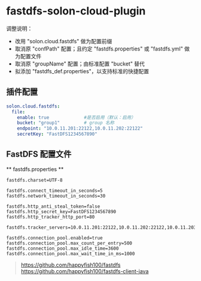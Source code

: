 # fastdfs-solon-cloud-plugin

调整说明： 

* 改用 "solon.cloud.fastdfs" 做为配置前缀
* 取消原 "confPath" 配置；且约定 "fastdfs.properties" 或 "fastdfs.yml" 做为配置文件
* 取消原 "groupName" 配置；由标准配置 "bucket" 替代
* 拟添加 "fastdfs_def.properties"，以支持标准的快捷配置

## 插件配置

```yaml
solon.cloud.fastdfs:
  file:
    enable: true             #是否启用（默认：启用）
    bucket: "group1"         # group 名称
    endpoint: "10.0.11.201:22122,10.0.11.202:22122"
    secretKey: "FastDFS1234567890"
```

## FastDFS 配置文件

** fastdfs.properties **

```properties
fastdfs.charset=UTF-8

fastdfs.connect_timeout_in_seconds=5
fastdfs.network_timeout_in_seconds=30

fastdfs.http_anti_steal_token=false
fastdfs.http_secret_key=FastDFS1234567890
fastdfs.http_tracker_http_port=80

fastdfs.tracker_servers=10.0.11.201:22122,10.0.11.202:22122,10.0.11.203:22122

fastdfs.connection_pool.enabled=true
fastdfs.connection_pool.max_count_per_entry=500
fastdfs.connection_pool.max_idle_time=3600
fastdfs.connection_pool.max_wait_time_in_ms=1000
```

> https://github.com/happyfish100/fastdfs
> https://github.com/happyfish100/fastdfs-client-java